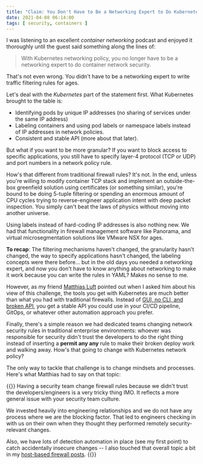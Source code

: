 ```yaml
---
title: "Claim: You Don't Have to Be a Networking Expert to Do Kubernetes Network Security"
date: 2021-04-08 06:14:00
tags: [ security, containers ]
---
```

I was listening to an excellent *container networking* podcast and enjoyed it thoroughly until the guest said something along the lines of:

> With Kubernetes networking policy, you no longer have to be a networking expert to do container network security.

That's not even wrong. You didn't have to be a networking expert to write traffic filtering rules for ages.
<!--more-->
Let's deal with the *Kubernetes* part of the statement first. What Kubernetes brought to the table is:

* Identifying pods by unique IP addresses (no sharing of services under the same IP address)
* Labeling containers and using pod labels or namespace labels instead of IP addresses in network policies.
* Consistent and stable API (more about that later).

But what if you want to be more granular? If you want to block access to specific applications, you still have to specify layer-4 protocol (TCP or UDP) and port numbers in a network policy rule.

How's that different from traditional firewall rules? It's not. In the end, unless you're willing to modify container TCP stack and implement an outside-the-box greenfield solution using certificates (or something similar), you're bound to be doing 5-tuple filtering or spending an enormous amount of CPU cycles trying to reverse-engineer application intent with deep packet inspection. You simply can't beat the laws of physics without moving into another universe.

Using labels instead of hard-coding IP addresses is also nothing new. We had that functionality in firewall management software like Panorama, and virtual microsegmentation solutions like VMware NSX for ages.

**To recap**: The filtering mechanisms haven't changed, the granularity hasn't changed, the way to specify applications hasn't changed, the labeling concepts were there before... but in the old days you needed a networking expert, and now you don't have to know anything about networking to make it work because you can write the rules in YAML? Makes no sense to me.

However, as my friend [Matthias Luft](https://www.ipspace.net/Author:Matthias_Luft) pointed out when I asked him about his view of this challenge, the tools you get with Kubernetes are much better than what you had with traditional firewalls. Instead of [GUI, no CLI, and broken API](https://blog.ipspace.net/2018/02/anti-automation-from-antimatter-universe.html), you get a stable API you could use in your CI/CD pipeline, GitOps, or whatever other automation approach you prefer.

Finally, there's a simple reason we had dedicated teams changing network security rules in traditional enterprise environments: whoever was responsible for security didn't trust the developers to do the right thing instead of inserting a **permit any any** rule to make their broken deploy work and walking away. How's that going to change with Kubernetes network policy?

The only way to tackle that challenge is to change mindsets and processes. Here's what Matthias had to say on that topic:

{{<long-quote>}}
Having a security team change firewall rules because we didn't trust the developers/engineers is a very tricky thing IMO. It reflects a more general issue with your security team culture. 

We invested heavily into engineering relationships and we do not have any process where we are the blocking factor. That led to engineers checking in with us on their own when they thought they performed remotely security-relevant changes. 

Also, we have lots of detection automation in place (see my first point) to catch accidentally insecure changes -- I also touched that overall topic a bit in my [host-based firewall posts](https://blog.ipspace.net/2020/09/considerations-host-based-firewalls.html). 
{{</long-quote>}}
